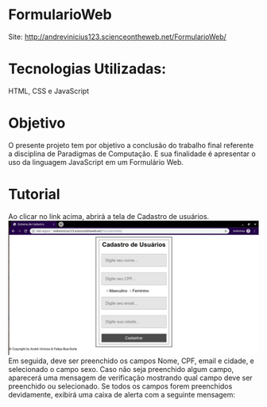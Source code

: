 # FormularioWeb

Site: http://andrevinicius123.scienceontheweb.net/FormularioWeb/

# Tecnologias Utilizadas:
HTML, CSS e JavaScript

# Objetivo
O presente projeto tem por objetivo a conclusão do trabalho final referente a disciplina de Paradigmas de Computação. E sua finalidade é apresentar o uso da linguagem JavaScript em um Formulário Web.

# Tutorial
Ao clicar no link acima, abrirá a tela de Cadastro de usuários.
![](Tela.png)
Em seguida, deve ser preenchido os campos Nome, CPF, email e cidade, e selecionado o campo sexo. Caso não seja preenchido algum campo, aparecerá uma mensagem de verificação mostrando qual campo deve ser preenchido ou selecionado. Se todos os campos forem preenchidos devidamente, exibirá uma caixa de alerta com a seguinte mensagem: 
